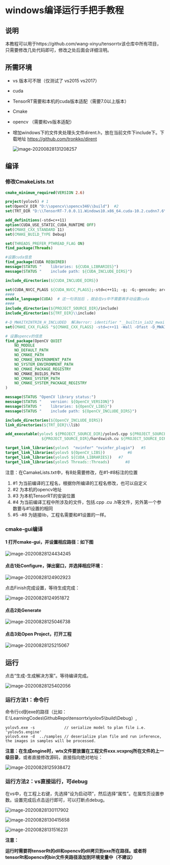 # windows编译运行手把手教程

## 说明

本教程可以用于https://github.com/wang-xinyu/tensorrtx该仓库中所有项目，只需要修改几处代码即可，修改之处后面会详细注明。

## 所需环境

* vs 版本可不限（仅测试了 vs2015 vs2017）

* cuda

* TensorRT需要和本机的cuda版本适配（需要7.0以上版本）

* Cmake 

* opencv （需要和vs版本适配）

* 增加windows下的文件夹处理头文件dirent.h，放在当前文件下include下。下载地址 https://github.com/tronkko/dirent

  ![image-20200828131208257](https://user-images.githubusercontent.com/20653176/91524367-99217f00-e931-11ea-9a13-fb420403b73b.png)

## 编译

### 修改CmakeLists.txt

```cmake
cmake_minimum_required(VERSION 2.6)

project(yolov5) # 1
set(OpenCV_DIR "D:\\opencv\\opencv346\\build")  #2
set(TRT_DIR "D:\\TensorRT-7.0.0.11.Windows10.x86_64.cuda-10.2.cudnn7.6\\TensorRT-7.0.0.11")  #3

add_definitions(-std=c++11)
option(CUDA_USE_STATIC_CUDA_RUNTIME OFF)
set(CMAKE_CXX_STANDARD 11)
set(CMAKE_BUILD_TYPE Debug)

set(THREADS_PREFER_PTHREAD_FLAG ON)
find_package(Threads)

#设置cuda信息
find_package(CUDA REQUIRED)
message(STATUS "    libraries: ${CUDA_LIBRARIES}")
message(STATUS "    include path: ${CUDA_INCLUDE_DIRS}")

include_directories(${CUDA_INCLUDE_DIRS})

set(CUDA_NVCC_PLAGS ${CUDA_NVCC_PLAGS};-std=c++11; -g; -G;-gencode; arch=compute_75;code=sm_75)
####
enable_language(CUDA)  # 这一句添加后 ，就会在vs中不需要再手动设置cuda 
####
include_directories(${PROJECT_SOURCE_DIR}/include)
include_directories(${TRT_DIR}\\include)

#-D_MWAITXINTRIN_H_INCLUDED  解决error: identifier "__builtin_ia32_mwaitx" is undefined
set(CMAKE_CXX_FLAGS "${CMAKE_CXX_FLAGS} -std=c++11 -Wall -Ofast -D_MWAITXINTRIN_H_INCLUDED")

# 设置opencv的信息
find_package(OpenCV QUIET
    NO_MODULE
    NO_DEFAULT_PATH
    NO_CMAKE_PATH
    NO_CMAKE_ENVIRONMENT_PATH
    NO_SYSTEM_ENVIRONMENT_PATH
    NO_CMAKE_PACKAGE_REGISTRY
    NO_CMAKE_BUILDS_PATH
    NO_CMAKE_SYSTEM_PATH
    NO_CMAKE_SYSTEM_PACKAGE_REGISTRY
)

message(STATUS "OpenCV library status:")
message(STATUS "    version: ${OpenCV_VERSION}")
message(STATUS "    libraries: ${OpenCV_LIBS}")
message(STATUS "    include path: ${OpenCV_INCLUDE_DIRS}")

include_directories(${OpenCV_INCLUDE_DIRS})
link_directories(${TRT_DIR}\\lib)

add_executable(yolov5 ${PROJECT_SOURCE_DIR}/yolov5.cpp ${PROJECT_SOURCE_DIR}/yololayer.cu ${PROJECT_SOURCE_DIR}/yololayer.h 
                ${PROJECT_SOURCE_DIR}/hardswish.cu ${PROJECT_SOURCE_DIR}/hardswish.h)   #4

target_link_libraries(yolov5  "nvinfer" "nvinfer_plugin")   #5
target_link_libraries(yolov5 ${OpenCV_LIBS})          #6
target_link_libraries(yolov5 ${CUDA_LIBRARIES})   #7
target_link_libraries(yolov5 Threads::Threads)       #8
```

注意：在CamakeLists.txt中，有8处需要修改，在#1-#8标注的位置

1. #1 为当前编译的工程名，根据你所编译的工程名修改，也可以自定义
2. #2 为本机的opencv地址
3. #3 为本机TensorRT的安装位置
4. #4 为当前编译工程中所涉及的文件，包括.cpp .cu .h等文件，另外第一个参数要与#1设置的相同
5. #5 -#8 为链接lib，工程名需要和#1设置的一样。

### cmake-gui编译

#### 1 打开cmake-gui，并设置相应路径：如下图

![image-20200828124434245](https://user-images.githubusercontent.com/20653176/91524158-1dbfcd80-e931-11ea-8a82-518eaf391d5a.png)

#### 点击1处**Configure**，弹出窗口，并选择相应环境：

![image-20200828124902923](https://user-images.githubusercontent.com/20653176/91524303-75f6cf80-e931-11ea-8591-64a8a1a9292b.png)

点击Finish完成设置，等待生成完成：

![image-20200828124951872](https://user-images.githubusercontent.com/20653176/91524340-8b6bf980-e931-11ea-9ea4-141f5b94aa0a.png)

#### 点击2处Generate

![image-20200828125046738](https://user-images.githubusercontent.com/20653176/91524350-8eff8080-e931-11ea-9ed1-82c5af2f558f.png)

#### 点击3处Open Project，打开工程

![image-20200828125215067](https://user-images.githubusercontent.com/20653176/91524352-9030ad80-e931-11ea-877e-dc08bfaef731.png)

## 运行

点击“生成-生成解决方案”。等待编译完成。

![image-20200828125402056](https://user-images.githubusercontent.com/20653176/91524356-9161da80-e931-11ea-84ba-177e12200e04.png)

### 运行方法1：命令行

命令行cd到exe的路径（比如：E:\LearningCodes\GithubRepo\tensorrtx\yolov5\build\Debug）,

```
yolov5.exe -s             // serialize model to plan file i.e. 'yolov5s.engine'
yolov5.exe -d  ../samples // deserialize plan file and run inference, the images in samples will be processed.
```

**注意：在生成engine时，wts文件要放置在工程文件xxx.vcxproj所在文件的上一级目录**，或者直接修改源码，直接指向绝对地址：

![image-20200828125938472](https://user-images.githubusercontent.com/20653176/91524358-93c43480-e931-11ea-81b6-ae01b92e1146.png)

### 运行方法2：vs直接运行，可debug

在vs中，在工程上右键，先选择“设为启动项”，然后选择“属性”。在属性页设置参数。设置完成后点击运行即可，可以打断点debug。

![image-20200828130117902](https://user-images.githubusercontent.com/20653176/91524360-94f56180-e931-11ea-9873-39bed7ee19f1.png)

![image-20200828130415658](https://user-images.githubusercontent.com/20653176/91524362-96bf2500-e931-11ea-8c79-8db3a25fc135.png)

![image-20200828131516231](https://user-images.githubusercontent.com/20653176/91524370-9a52ac00-e931-11ea-8c1a-acf828fe81b4.png)

**注意：**

**运行时需要将tensorRt的dll和opencv的dll拷贝到exe所在路径。或者将tensorRt和opencv的bin文件夹路径添加到环境变量中（不建议）**